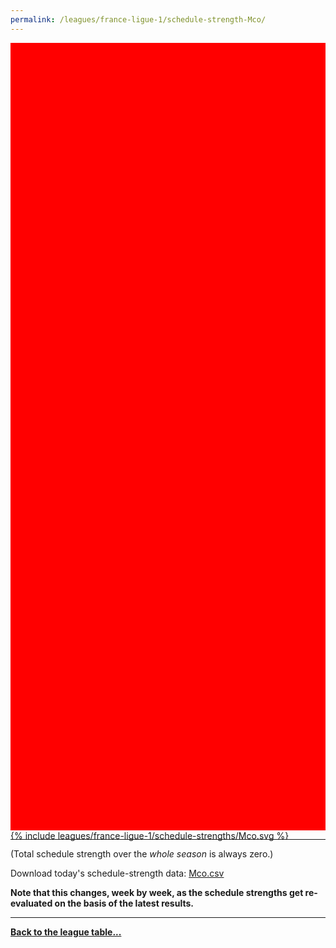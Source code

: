```yaml
---
permalink: /leagues/france-ligue-1/schedule-strength-Mco/
---
```


<style>
.svg-wrap {
    background-color:red;
    height:0;
    padding-top:250%; /* 350px/550px */
    position: relative;
}

svg {
    background-color: white;
    height: 100%;
    display:block;
    width: 100%;
    position: absolute;
    top:0;
    left:0;
}
</style>


<div class="svg-wrap">
{% include leagues/france-ligue-1/schedule-strengths/Mco.svg %}
</div>

-----

(Total schedule strength over the *whole season* is always zero.)


Download today's schedule-strength data: [Mco.csv](/assets/leagues/france-ligue-1/2024/schedule-strengths/Mco.csv)

**Note that this changes, week by week, as the schedule strengths get re-evaluated on the
basis of the latest results.**

-----

[**Back to the league table...**](/leagues/france-ligue-1)


